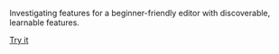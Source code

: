 Investigating features for a beginner-friendly editor with discoverable, learnable features.

[Try it](https://friendlyeditor.tracygardner.repl.co)